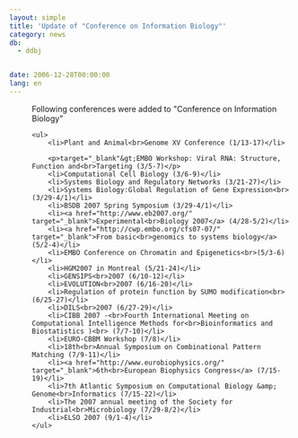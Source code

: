 ```yaml
---
layout: simple
title: 'Update of "Conference on Information Biology"'
category: news
db:
  - ddbj


date: 2006-12-28T00:00:00
lang: en
---
```


<dd>Following conferences were added to "Conference on Information Biology"
<dd>

    <ul>
        <li>Plant and Animal<br>Genome XV Conference (1/13-17)</li>

        <p>target="_blank"&gt;EMBO Workshop: Viral RNA: Structure, Function and<br>Targeting (3/5-7)</p>
        <li>Computational Cell Biology (3/6-9)</li>
        <li>Systems Biology and Regulatory Networks (3/21-27)</li>
        <li>Systems Biology:Global Regulation of Gene Expression<br>(3/29-4/1)</li>
        <li>BSDB 2007 Spring Symposium (3/29-4/1)</li>
        <li><a href="http://www.eb2007.org/" target="_blank">Experimental<br>Biology 2007</a> (4/28-5/2)</li>
        <li><a href="http://cwp.embo.org/cfs07-07/" target="_blank">From basic<br>genomics to systems biology</a> (5/2-4)</li>
        <li>EMBO Conference on Chromatin and Epigenetics<br>(5/3-6)</li>
        <li>HGM2007 in Montreal (5/21-24)</li>
        <li>GENSIPS<br>2007 (6/10-12)</li>
        <li>EVOLUTION<br>2007 (6/16-20)</li>
        <li>Regulation of protein function by SUMO modification<br>(6/25-27)</li>
        <li>DILS<br>2007 (6/27-29)</li>
        <li>CIBB 2007 -<br>Fourth International Meeting on Computational Intelligence Methods for<br>Bioinformatics and Biostatistics )<br> (7/7-10)</li>
        <li>EURO-CBBM Workshop (7/8)</li>
        <li>18th<br>Annual Symposium on Combinational Pattern Matching (7/9-11)</li>
        <li><a href="http://www.eurobiophysics.org/" target="_blank">6th<br>European Biophysics Congress</a> (7/15-19)</li>
        <li>7th Atlantic Symposium on Computational Biology &amp; Genome<br>Informatics (7/15-22)</li>
        <li>The 2007 annual meeting of the Society for Industrial<br>Microbiology (7/29-8/2)</li>
        <li>ELSO 2007 (9/1-4)</li>
    </ul>
</dd>
</dd>
